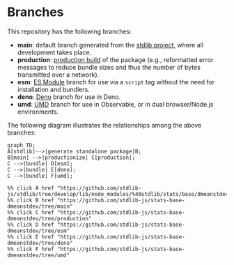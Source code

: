 <!--

@license Apache-2.0

Copyright (c) 2022 The Stdlib Authors.

Licensed under the Apache License, Version 2.0 (the "License");
you may not use this file except in compliance with the License.
You may obtain a copy of the License at

    http://www.apache.org/licenses/LICENSE-2.0

Unless required by applicable law or agreed to in writing, software
distributed under the License is distributed on an "AS IS" BASIS,
WITHOUT WARRANTIES OR CONDITIONS OF ANY KIND, either express or implied.
See the License for the specific language governing permissions and
limitations under the License.

-->

# Branches

This repository has the following branches:

-   **main**: default branch generated from the [stdlib project][stdlib-url], where all development takes place.
-   **production**: [production build][production-url] of the package (e.g., reformatted error messages to reduce bundle sizes and thus the number of bytes transmitted over a network).
-   **esm**: [ES Module][esm-url] branch for use via a `script` tag without the need for installation and bundlers.
-   **deno**: [Deno][deno-url] branch for use in Deno.
-   **umd**: [UMD][umd-url] branch for use in Observable, or in dual browser/Node.js environments.

The following diagram illustrates the relationships among the above branches:

```mermaid
graph TD;
A[stdlib]-->|generate standalone package|B;
B[main] -->|productionize| C[production];
C -->|bundle| D[esm];
C -->|bundle| E[deno];
C -->|bundle| F[umd];

%% click A href "https://github.com/stdlib-js/stdlib/tree/develop/lib/node_modules/%40stdlib/stats/base/dmeanstdev"
%% click B href "https://github.com/stdlib-js/stats-base-dmeanstdev/tree/main"
%% click C href "https://github.com/stdlib-js/stats-base-dmeanstdev/tree/production"
%% click D href "https://github.com/stdlib-js/stats-base-dmeanstdev/tree/esm"
%% click E href "https://github.com/stdlib-js/stats-base-dmeanstdev/tree/deno"
%% click F href "https://github.com/stdlib-js/stats-base-dmeanstdev/tree/umd"
```

[stdlib-url]: https://github.com/stdlib-js/stdlib/tree/develop/lib/node_modules/%40stdlib/stats/base/dmeanstdev
[production-url]: https://github.com/stdlib-js/stats-base-dmeanstdev/tree/production
[deno-url]: https://github.com/stdlib-js/stats-base-dmeanstdev/tree/deno
[umd-url]: https://github.com/stdlib-js/stats-base-dmeanstdev/tree/umd
[esm-url]: https://github.com/stdlib-js/stats-base-dmeanstdev/tree/esm